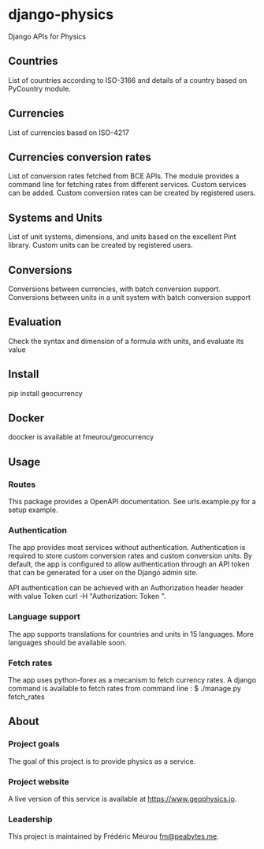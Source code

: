 # django-physics

Django APIs for Physics

## Countries
 List of countries according to ISO-3166 and details of a country based on PyCountry module.
 
## Currencies
 List of currencies based on ISO-4217

## Currencies conversion rates
List of conversion rates fetched from BCE APIs. 
The module provides a command line for fetching rates from different services. Custom services can be added.
Custom conversion rates can be created by registered users.

## Systems and Units
List of unit systems, dimensions, and units based on the excellent Pint library. 
Custom units can be created by registered users.

## Conversions
Conversions between currencies, with batch conversion support.
Conversions between units in a unit system with batch conversion support

## Evaluation
Check the syntax and dimension of a formula with units, and evaluate its value

## Install

pip install geocurrency

## Docker

doocker is available at fmeurou/geocurrency

## Usage

### Routes
This package provides a OpenAPI documentation. See urls.example.py for a setup example. 

### Authentication
The app provides most services without authentication. 
Authentication is required to store custom conversion rates and custom conversion units.
By default, the app is configured to allow authentication through an API token that can be generated for a user on the 
Django admin site.

API authentication can be achieved with an Authorization header header with value Token <APIToken>
curl -H "Authorization: Token <user token>".

### Language support
The app supports translations for countries and units in 15 languages. More languages should be available soon.

### Fetch rates
The app uses python-forex as a mecanism to fetch currency rates. 
A django command is available to fetch rates from command line :
$ ./manage.py fetch_rates

## About 

### Project goals
The goal of this project is to provide physics as a service.

### Project website
A live version of this service is available at <https://www.geophysics.io>.

### Leadership

This project is maintained by Frédéric Meurou <fm@peabytes.me>.
